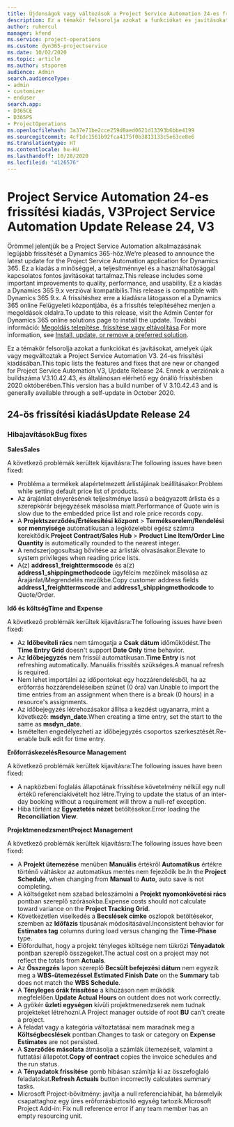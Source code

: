 ```yaml
---
title: Újdonságok vagy változások a Project Service Automation 24-es frissítési kiadásának V3 változatában
description: Ez a témakör felsorolja azokat a funkciókat és javításokat, amelyek elérhetők a Project Service Automation V3. 24-os frissítési kiadásában.
author: ruhercul
manager: kfend
ms.service: project-operations
ms.custom: dyn365-projectservice
ms.date: 10/02/2020
ms.topic: article
ms.author: stsporen
audience: Admin
search.audienceType:
- admin
- customizer
- enduser
search.app:
- D365CE
- D365PS
- ProjectOperations
ms.openlocfilehash: 3a37e71be2cce259d8aed0621d13393b6bbe4199
ms.sourcegitcommit: 4cf1dc1561b92fca4175f0b3813133c5e63ce8e6
ms.translationtype: HT
ms.contentlocale: hu-HU
ms.lasthandoff: 10/28/2020
ms.locfileid: "4126576"
---
```

# <a name="project-service-automation-update-release-24-v3"></a><span data-ttu-id="a75f0-103">Project Service Automation 24-es frissítési kiadás, V3</span><span class="sxs-lookup"><span data-stu-id="a75f0-103">Project Service Automation Update Release 24, V3</span></span>

<span data-ttu-id="a75f0-104">Örömmel jelentjük be a Project Service Automation alkalmazásának legújabb frissítését a Dynamics 365-höz.</span><span class="sxs-lookup"><span data-stu-id="a75f0-104">We’re pleased to announce the latest update for the Project Service Automation application for Dynamics 365.</span></span> <span data-ttu-id="a75f0-105">Ez a kiadás a minőséggel, a teljesítménnyel és a használhatósággal kapcsolatos fontos javításokat tartalmaz.</span><span class="sxs-lookup"><span data-stu-id="a75f0-105">This release includes some important improvements to quality, performance, and usability.</span></span> <span data-ttu-id="a75f0-106">Ez a kiadás a Dynamics 365 9.x verzióval kompatibilis.</span><span class="sxs-lookup"><span data-stu-id="a75f0-106">This release is compatible with Dynamics 365 9.x.</span></span> <span data-ttu-id="a75f0-107">A frissítéshez erre a kiadásra látogasson el a Dynamics 365 online Felügyeleti központjába, és a frissítés telepítéséhez menjen a megoldások oldalra.</span><span class="sxs-lookup"><span data-stu-id="a75f0-107">To update to this release, visit the Admin Center for Dynamics 365 online solutions page to install the update.</span></span> <span data-ttu-id="a75f0-108">További információ: [Megoldás telepítése, frissítése vagy eltávolítása](https://docs.microsoft.com/power-platform/admin/install-remove-preferred-solution).</span><span class="sxs-lookup"><span data-stu-id="a75f0-108">For more information, see [Install, update, or remove a preferred solution](https://docs.microsoft.com/power-platform/admin/install-remove-preferred-solution).</span></span>

<span data-ttu-id="a75f0-109">Ez a témakör felsorolja azokat a funkciókat és javításokat, amelyek újak vagy megváltoztak a Project Service Automation V3. 24-es frissítési kiadásában.</span><span class="sxs-lookup"><span data-stu-id="a75f0-109">This topic lists the features and fixes that are new or changed for Project Service Automation V3, Update Release 24.</span></span> <span data-ttu-id="a75f0-110">Ennek a verziónak a buildszáma V3.10.42.43, és általánosan elérhető egy önálló frissítésben 2020 októberében.</span><span class="sxs-lookup"><span data-stu-id="a75f0-110">This version has a build number of V 3.10.42.43 and is generally available through a self-update in October 2020.</span></span>

## <a name="update-release-24"></a><span data-ttu-id="a75f0-111">24-ös frissítési kiadás</span><span class="sxs-lookup"><span data-stu-id="a75f0-111">Update Release 24</span></span>

### <a name="bug-fixes"></a><span data-ttu-id="a75f0-112">Hibajavítások</span><span class="sxs-lookup"><span data-stu-id="a75f0-112">Bug fixes</span></span>

<span data-ttu-id="a75f0-113">**Sales**</span><span class="sxs-lookup"><span data-stu-id="a75f0-113">**Sales**</span></span>

<span data-ttu-id="a75f0-114">A következő problémák kerültek kijavításra:</span><span class="sxs-lookup"><span data-stu-id="a75f0-114">The following issues have been fixed:</span></span>

- <span data-ttu-id="a75f0-115">Probléma a termékek alapértelmezett árlistájának beállításakor.</span><span class="sxs-lookup"><span data-stu-id="a75f0-115">Problem while setting default price list of products.</span></span>
- <span data-ttu-id="a75f0-116">Az árajánlat elnyerésének teljesítménye lassú a beágyazott árlista és a szerepkörár bejegyzések másolása miatt.</span><span class="sxs-lookup"><span data-stu-id="a75f0-116">Performance of Quote win is slow due to the embedded price list and role price records copy.</span></span>
- <span data-ttu-id="a75f0-117">A **Projektszerződés/Értékesítési központ** > **Terméksorelem/Rendelési sor mennyisége** automatikusan a legközelebbi egész számra kerekítődik.</span><span class="sxs-lookup"><span data-stu-id="a75f0-117">**Project Contract/Sales Hub** > **Product Line Item/Order Line Quantity** is automatically rounded to the nearest integer.</span></span>
- <span data-ttu-id="a75f0-118">A rendszerjogosultság bővítése az árlisták olvasásakor.</span><span class="sxs-lookup"><span data-stu-id="a75f0-118">Elevate to system privileges when reading price lists.</span></span>
- <span data-ttu-id="a75f0-119">A(z) **address1_freighttermscode** és a(z) **address1_shippingmethodcode** ügyfélcím mezőinek másolása az Árajánlat/Megrendelés mezőkbe.</span><span class="sxs-lookup"><span data-stu-id="a75f0-119">Copy customer address fields **address1_freighttermscode** and **address1_shippingmethodcode** to Quote/Order.</span></span> 


<span data-ttu-id="a75f0-120">**Idő és költség**</span><span class="sxs-lookup"><span data-stu-id="a75f0-120">**Time and Expense**</span></span>

<span data-ttu-id="a75f0-121">A következő problémák kerültek kijavításra:</span><span class="sxs-lookup"><span data-stu-id="a75f0-121">The following issues have been fixed:</span></span>

- <span data-ttu-id="a75f0-122">Az **Időbeviteli rács** nem támogatja a **Csak dátum** időműködést.</span><span class="sxs-lookup"><span data-stu-id="a75f0-122">The **Time Entry Grid** doesn't support **Date Only** time behavior.</span></span>
- <span data-ttu-id="a75f0-123">Az **Időbejegyzés** nem frissül automatikusan.</span><span class="sxs-lookup"><span data-stu-id="a75f0-123">**Time Entry** is not refreshing automatically.</span></span> <span data-ttu-id="a75f0-124">Manuális frissítés szükséges.</span><span class="sxs-lookup"><span data-stu-id="a75f0-124">A manual refresh is required.</span></span>
- <span data-ttu-id="a75f0-125">Nem lehet importálni az időpontokat egy hozzárendelésből, ha az erőforrás hozzárendeléseiben szünet (0 óra) van.</span><span class="sxs-lookup"><span data-stu-id="a75f0-125">Unable to import the time entries from an assignment when there is a break (0 hours) in a resource's assignments.</span></span>
- <span data-ttu-id="a75f0-126">Az időbejegyzés létrehozásakor állítsa a kezdést ugyanarra, mint a következő: **msdyn_date**.</span><span class="sxs-lookup"><span data-stu-id="a75f0-126">When creating a time entry, set the start to the same as **msdyn_date**.</span></span>
- <span data-ttu-id="a75f0-127">Ismételten engedélyezheti az időbejegyzés csoportos szerkesztését.</span><span class="sxs-lookup"><span data-stu-id="a75f0-127">Re-enable bulk edit for time entry.</span></span>

<span data-ttu-id="a75f0-128">**Erőforráskezelés**</span><span class="sxs-lookup"><span data-stu-id="a75f0-128">**Resource Management**</span></span>

<span data-ttu-id="a75f0-129">A következő problémák kerültek kijavításra:</span><span class="sxs-lookup"><span data-stu-id="a75f0-129">The following issues have been fixed:</span></span>

- <span data-ttu-id="a75f0-130">A napközbeni foglalás állapotának frissítése követelmény nélkül egy null értékű referenciakivételt hoz létre.</span><span class="sxs-lookup"><span data-stu-id="a75f0-130">Trying to update the status of an inter-day booking without a requirement will throw a null-ref exception.</span></span>
- <span data-ttu-id="a75f0-131">Hiba történt az **Egyeztetés nézet** betöltésekor.</span><span class="sxs-lookup"><span data-stu-id="a75f0-131">Error loading the **Reconciliation View**.</span></span>


<span data-ttu-id="a75f0-132">**Projektmenedzsment**</span><span class="sxs-lookup"><span data-stu-id="a75f0-132">**Project Management**</span></span>

<span data-ttu-id="a75f0-133">A következő problémák kerültek kijavításra:</span><span class="sxs-lookup"><span data-stu-id="a75f0-133">The following issues have been fixed:</span></span>

- <span data-ttu-id="a75f0-134">A **Projekt ütemezése** menüben **Manuális** értékről **Automatikus** értékre történő váltáskor az automatikus mentés nem fejeződik be.</span><span class="sxs-lookup"><span data-stu-id="a75f0-134">In the **Project Schedule**, when changing from **Manual** to **Auto**, auto save is not completing.</span></span>
- <span data-ttu-id="a75f0-135">A költségeket nem szabad beleszámolni a **Projekt nyomonkövetési rács** pontban szereplő szórásokba.</span><span class="sxs-lookup"><span data-stu-id="a75f0-135">Expense costs should not calculate toward variance on the **Project Tracking Grid**.</span></span>
- <span data-ttu-id="a75f0-136">Következetlen viselkedés a **Becslések címke** oszlopok betöltésekor, szemben az **Időfázis** típusának módosításával.</span><span class="sxs-lookup"><span data-stu-id="a75f0-136">Inconsistent behavior for **Estimates tag** columns during load versus changing the **Time-Phase** type.</span></span>
- <span data-ttu-id="a75f0-137">Előfordulhat, hogy a projekt tényleges költsége nem tükrözi **Tényadatok** pontban szereplő összegeket.</span><span class="sxs-lookup"><span data-stu-id="a75f0-137">The actual cost on a project may not reflect the totals from **Actuals**.</span></span>
- <span data-ttu-id="a75f0-138">Az **Összegzés** lapon szereplő **Becsült befejezési dátum** nem egyezik meg a **WBS-ütemezéssel**.</span><span class="sxs-lookup"><span data-stu-id="a75f0-138">**Estimated Finish Date** on the **Summary** tab does not match the **WBS Schedule**.</span></span>
- <span data-ttu-id="a75f0-139">A **Tényleges órák frissítése** a kihúzáson nem működik megfelelően.</span><span class="sxs-lookup"><span data-stu-id="a75f0-139">**Update Actual Hours** on outdent does not work correctly.</span></span>
- <span data-ttu-id="a75f0-140">A gyökér **üzleti egységen** kívüli projektmenedzserek nem tudnak projekteket létrehozni.</span><span class="sxs-lookup"><span data-stu-id="a75f0-140">A Project manager outside of root **BU** can't create a project.</span></span>
- <span data-ttu-id="a75f0-141">A feladat vagy a kategória változtatásai nem maradnak meg a **Költségbecslések** pontban.</span><span class="sxs-lookup"><span data-stu-id="a75f0-141">Changes to task or category on **Expense Estimates** are not persisted.</span></span>
- <span data-ttu-id="a75f0-142">A **Szerződés másolata** átmásolja a számlák ütemezéseit, valamint a futtatási állapotot.</span><span class="sxs-lookup"><span data-stu-id="a75f0-142">**Copy of contract** copies the invoice schedules and the run status.</span></span>
- <span data-ttu-id="a75f0-143">A **Tényadatok frissítése** gomb hibásan számítja ki az összefoglaló feladatokat.</span><span class="sxs-lookup"><span data-stu-id="a75f0-143">**Refresh Actuals** button incorrectly calculates summary tasks.</span></span>
- <span data-ttu-id="a75f0-144">Microsoft Project-bővítmény: javítja a null referenciahibát, ha bármelyik csapattaghoz egy üres erőforrásbiztosító egység tartozik.</span><span class="sxs-lookup"><span data-stu-id="a75f0-144">Microsoft Project Add-in: Fix null reference error if any team member has an empty resourcing unit.</span></span>

